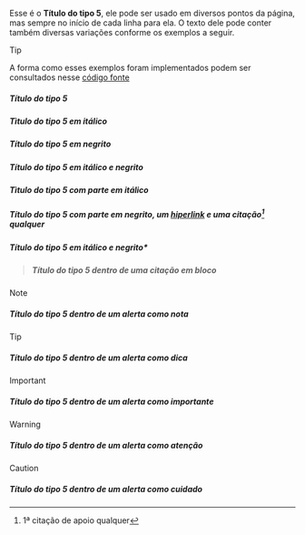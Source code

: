 Esse é o **Título do tipo 5**, ele pode ser usado em diversos pontos da página, mas sempre no início de cada linha para ela. O texto dele pode conter também diversas variações conforme os exemplos a seguir.

>[!TIP]
>A forma como esses exemplos foram implementados podem ser consultados nesse [código fonte](https://github.com/eportella/markdown-to-html-builder/tree/main/h5/README.md?plain=1)

##### Título do tipo 5
##### *Tìtulo do tipo 5 em itálico*
##### **Título do tipo 5 em negrito**
##### ***Título do tipo 5 em itálico e negrito***
##### Tìtulo do tipo 5 com parte em *itálico*
##### Título do tipo 5 com parte em **negrito**, um [hiperlink](/README.md) e uma citação[^1] qualquer
##### Título do tipo 5 em itálico e **negrito***

>##### Título do tipo 5 dentro de uma citação em bloco

>[!NOTE]
>##### Título do tipo 5 dentro de um alerta como nota

>[!TIP]
>##### Título do tipo 5 dentro de um alerta como dica

>[!IMPORTANT]
>##### Título do tipo 5 dentro de um alerta como importante

>[!WARNING]
>##### Título do tipo 5 dentro de um alerta como atenção

>[!CAUTION]
>##### Título do tipo 5 dentro de um alerta como cuidado

[^1]: 1ª citação de apoio qualquer